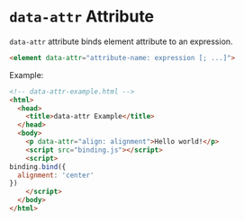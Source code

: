 
# `data-attr` Attribute

`data-attr` attribute binds element attribute to an expression.

```html
<element data-attr="attribute-name: expression [; ...]">
```

Example:

```html
<!-- data-attr-example.html -->
<html>
  <head>
    <title>data-attr Example</title>
  </head>
  <body>
    <p data-attr="align: alignment">Hello world!</p>
    <script src="binding.js"></script>
    <script>
binding.bind({
  alignment: 'center'
})
    </script>
  </body>
</html>
```
